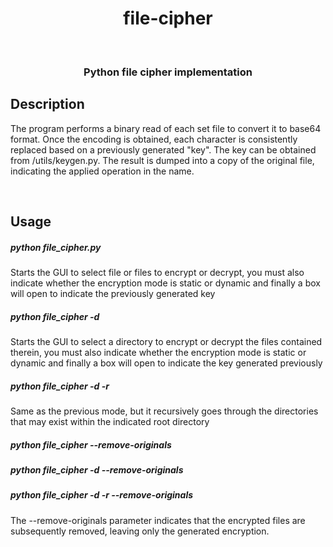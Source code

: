 <h1 align="center">
  file-cipher
</h1>
<br/>
<h3 align="center">
  Python file cipher implementation
</h3>

## Description

The program performs a binary read of each set file to convert it to base64 format. Once the encoding is obtained, each character is consistently replaced based on a previously generated "key". The key can be obtained from /utils/keygen.py. The result is dumped into a copy of the original file, indicating the applied operation in the name.

<br/>

## Usage

##### python file_cipher.py

Starts the GUI to select file or files to encrypt or decrypt, you must also indicate whether the encryption mode is static or dynamic and finally a box will open to indicate the previously generated key

##### python file_cipher -d

Starts the GUI to select a directory to encrypt or decrypt the files contained therein, you must also indicate whether the encryption mode is static or dynamic and finally a box will open to indicate the key generated previously

##### python file_cipher -d -r

Same as the previous mode, but it recursively goes through the directories that may exist within the indicated root directory

##### python file_cipher --remove-originals
##### python file_cipher -d --remove-originals
##### python file_cipher -d -r --remove-originals

The --remove-originals parameter indicates that the encrypted files are subsequently removed, leaving only the generated encryption.

